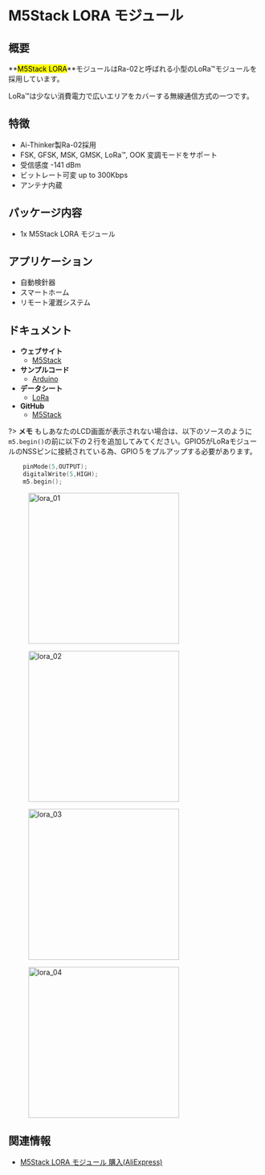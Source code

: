# M5Stack LORA モジュール

## 概要

**<mark>M5Stack LORA</mark>**モジュールはRa-02と呼ばれる小型のLoRa™モジュールを採用しています。

LoRa™は少ない消費電力で広いエリアをカバーする無線通信方式の一つです。

## 特徴

- Ai-Thinker製Ra-02採用
- FSK, GFSK, MSK, GMSK, LoRa™, OOK 変調モードをサポート
- 受信感度 -141 dBm
- ビットレート可変 up to 300Kbps
- アンテナ内蔵

## パッケージ内容

- 1x M5Stack LORA モジュール

## アプリケーション

- 自動検針器
- スマートホーム
- リモート灌漑システム

## ドキュメント

- **ウェブサイト**
  - [M5Stack](https://m5stack.com)
- **サンプルコード**
  - [Arduino](https://github.com/m5stack/M5Stack/tree/master/examples/Modules/Lora)
- **データシート**
  - [LoRa](http://wiki.ai-thinker.com/lora)
- **GitHub**
  - [M5Stack](https://github.com/m5stack/M5Stack)

?> **メモ** もしあなたのLCD画面が表示されない場合は、以下のソースのように``m5.begin()``の前に以下の２行を追加してみてください。GPIO5がLoRaモジュールのNSSピンに接続されている為、GPIO５をプルアップする必要があります。

```cpp
    pinMode(5,OUTPUT);
    digitalWrite(5,HIGH);
    m5.begin();
```

<figure>
  <img src="assets/img/product_pics/modules/lora_01.jpg" alt="lora_01" width="300px" height="300px">
</figure>
<figure>
  <img src="assets/img/product_pics/modules/lora_02.jpg" alt="lora_02" width="300px" height="300px">
</figure>
<figure>
  <img src="assets/img/product_pics/modules/lora_03.jpg" alt="lora_03" width="300px" height="300px">
</figure>
<figure>
  <img src="assets/img/product_pics/modules/lora_04.jpg" alt="lora_04" width="300px" height="300px">
</figure>

## 関連情報

- [M5Stack LORA モジュール 購入(AliExpress)](https://www.aliexpress.com/store/product/M5Stack-lora-ESP32-diy-433-mhz-iot/3226069_32839736315.html)